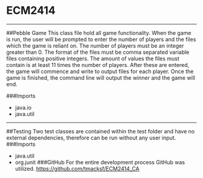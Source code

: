 # ECM2414

___
##Pebble Game
This class file hold all game functionality. When the game is run, the user 
will be prompted to enter the number of players and the files which the game
is reliant on. The number of players must be an integer greater than 0. The 
format of the files must be comma separated variable files containing positive 
integers. The amount of values the files must contain is at least 11 times the 
number of players. After these are entered, the game will commence and write to
output files for each player. Once the game is finished, the command line will
output the winner and the game will end.

###Imports
- java.io
- java.util
___
##Testing
Two test classes are contained within the test folder and have no external 
dependencies, therefore can be run without any user input.
###Imports
- java.util
- org.junit
###GitHub
For the entire development process GitHub was utilized.
https://github.com/tmacksf/ECM2414_CA